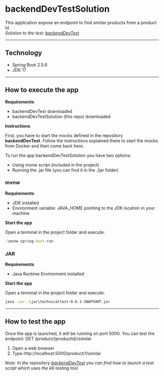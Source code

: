# backendDevTestSolution

This application expose an endpoint to find similar products from a product Id.   
*Solution to the test: [backendDevTest](https://github.com/dalogax/backendDevTest)*  


---
## Technology

- Spring Boot 2.5.6
- JDK 17

---
## How to execute the app

**Requirements**

- backendDevTest downloaded
- backendDevTestSolution (this repo) downloaded

**Instructions**

First, you have to start the mocks defined in the repository **backendDevTest**.
Follow the instructions explained there to start the mocks from Docker and then come back here.

To run the app backendDevTestSolution you have two options:

- Using mvnw script (included in the project)
- Running the .jar file (you can find it in the ./jar folder)

### mvnw 

**Requirements**

* JDK installed
* Environment variable: JAVA_HOME pointing to the JDK location in your machine

**Start the app**

Open a terminal in the project folder and execute:
```cmd
.\mvnw spring-boot:run
```

### JAR

**Requirements**

- Java Runtime Environment installed

**Start the app**

Open a terminal in the project folder and execute:
```cmd
java -jar .\jar\technicaltest-0.0.1-SNAPSHOT.jar
```

---
## How to test the app

Once the app is launched, it will be running on port 5000.
You can test the endpoint: GET /product/{productId}/similar

1. Open a web browser
2. Type http://localhost:5000/product/1/similar

*Note: In the repository [backendDevTest](https://github.com/dalogax/backendDevTest) you can find how to launch a test script which uses the k6 testing tool* 
